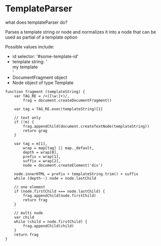 TemplateParser
===

what does templateParser do?

Parses a template string or node and normalizes it into a node that can be used as partial of a template option

Possible values include:
- id selector: '#some-template-id'
- template string: '<div><span>my template</span></div>'
- DocumentFragment object
- Node object of type Template

```
function fragment (templateString) {
    var TAG_RE = /<([\w:]+)/,
        frag = document.createDocumentFragment()

    var tag = TAG_RE.exec(templateString)[1]

    // text only 
    if (!m) {
        frag.appendChild(document.createTextNode(templateString))
        return grag
    }

    var tag = m[1],
        wrap = map[tag] || map._default,
        depth = wrap[0],
        prefix = wrap[1],
        suffix = wrap[2],
        node = document.createElement('div')
    
    node.innerHTML = prefix + templateString.trim() + suffix
    while (depth--) node = node.lastChild

    // one element
    if (node.firstChild === node.lastChild) {
        frag.appendChild(node.firstChild)
        return frag
    }

    // multi node
    var child
    while (child = node.firstChild) {
        frag.appendChild(child)
    }
    return frag
}
```

